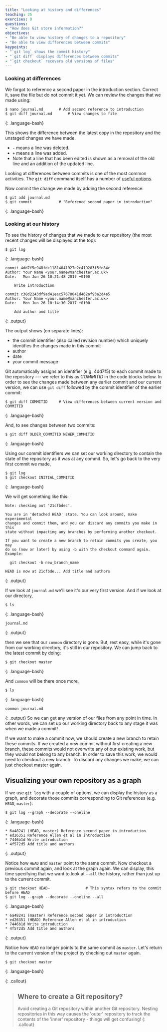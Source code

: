 ```yaml
---
title: "Looking at history and differences"
teaching: 25
exercises: 0
questions:
- "How does Git store information?"
objectives:
- "Be able to view history of changes to a repository"
- "Be able to view differences between commits"
keypoints:
- "`git log` shows the commit history"
- "`git diff` displays differences between commits"
- "`git checkout` recovers old versions of files"
---
```



### Looking at differences

We forgot to reference a second paper in the introduction section.
Correct it, save the file but do not commit it yet.
We can review the changes that we made using:

~~~
$ nano journal.md		# Add second reference to introduction
$ git diff journal.md		# View changes to file
~~~
{: .language-bash}

This shows the difference between the latest copy in the repository and the
unstaged changes we have made.

* `-` means a line was deleted.  
* `+` means a line was added.  
* Note that a line that has been edited is shown as a removal of the old line and an
addition of the updated line.

Looking at differences between commits is one of the most common activities.
The `git diff` command itself has a number of [useful
options](http://git-scm.com/docs/git-diff.html).

Now commit the change we made by adding the second reference:
```
$ git add journal.md
$ git commit			# "Reference second paper in introduction"
```
{: .language-bash}

### Looking at our history

To see the history of changes that we made to our repository (the most recent
changes will be displayed at the top):

~~~
$ git log
~~~
{: .language-bash}

```
commit 4dd7f5c948fdc11814041927e2c419283f5fe84c
Author: Your Name <your.name@manchester.ac.uk>
Date:   Mon Jun 26 10:21:48 2017 +0100

    Write introduction

commit c38d2243df9ad41eec57678841d462af93a2d4a5
Author: Your Name <your.name@manchester.ac.uk>
Date:   Mon Jun 26 10:14:30 2017 +0100

    Add author and title
```
{: .output}

The output shows (on separate lines):
- the commit identifier (also called revision number) which
uniquely identifies the changes made in this commit
- author
- date
- your commit message

Git automatically assigns an identifier (e.g. 4dd7f5) to each commit
made to the repository
--- we refer to this as *COMMITID* in the code blocks below.
In order to see the changes made between any earlier commit and our
current version, we can use  `git diff` followed by the commit identifier of the
earlier commit:

~~~
$ git diff COMMITID		# View differences between current version and COMMITID
~~~
{: .language-bash}

And, to see changes between two commits:

~~~
$ git diff OLDER_COMMITID NEWER_COMMITID
~~~
{: .language-bash}

Using our commit identifiers we can set our working directory to contain the
state of the repository as it was at any commit. So, let's go back to the very
first commit we made,

~~~
$ git log
$ git checkout INITIAL_COMMITID
~~~
{: .language-bash}

We will get something like this:

~~~
Note: checking out '21cfbdec'.

You are in 'detached HEAD' state. You can look around, make experimental
changes and commit them, and you can discard any commits you make in this
state without impacting any branches by performing another checkout.

If you want to create a new branch to retain commits you create, you may
do so (now or later) by using -b with the checkout command again. Example:

  git checkout -b new_branch_name

HEAD is now at 21cfbde... Add title and authors
~~~
{: .output}

If we look at `journal.md` we'll see it's our very first version. And if we
look at our directory,

~~~
$ ls
~~~
{: .language-bash}
~~~
journal.md
~~~
{: .output}

then we see that our `common` directory is gone. But, rest easy, while it's
gone from our working directory, it's still in our repository. We can jump back
to the latest commit by doing:

~~~
$ git checkout master
~~~
{: .language-bash}

And `common` will be there once more,

~~~
$ ls
~~~
{: .language-bash}
~~~
common journal.md
~~~
{: .output}
So we can get any version of our files from any point in time. In other words,
we can set up our working directory back to any stage it was when we made
a commit!

If we want to make a commit now, we should create a new branch to retain these commits.
If we created a new commit without first creating a new branch, these commits would not overwrite any of our existing work, but they would not belong to any branch.
In order to save this work, we would need to checkout a new branch.
To discard any changes we make, we can just checkout master again.

## Visualizing your own repository as a graph
If we use `git log` with a couple of options, we can display the history as a graph,
and decorate those commits corresponding to Git references (e.g. `HEAD`, `master`):

~~~
$ git log --graph --decorate --oneline
~~~
{: .language-bash}

```
* 6a48241 (HEAD, master) Reference second paper in introduction
* ed26351 Reference Allen et al in introduction
* 7446b1d Write introduction
* 4f572d5 Add title and authors
```
{: .output}

Notice how `HEAD` and `master` point to the same commit.
Now checkout a previous commit again, and look at the graph again.
We can display, this time specifying that we want to look at `--all` the history,
rather than just up to the current commit.

```
$ git checkout HEAD~				# This syntax refers to the commit before HEAD
$ git log --graph --decorate --oneline --all
```
{: .language-bash}

```
* 6a48241 (master) Reference second paper in introduction
* ed26351 (HEAD) Reference Allen et al in introduction
* 7446b1d Write introduction
* 4f572d5 Add title and authors
```
{: .output}

Notice how `HEAD` no longer points to the same commit as `master`.
Let's return to the current version of the project by checking out `master` again.

```
$ git checkout master
```
{: .language-bash}


{: .callout}

> ## Where to create a Git repository?
> Avoid creating a Git repository within another Git repository.
> Nesting repositories in this way causes the 'outer' repository to
> track the contents of the 'inner' repository - things will get confusing!
{: .callout}
